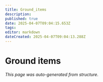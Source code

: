 ```yaml
---
title: Ground_items
description: 
published: true
date: 2025-04-07T09:04:15.653Z
tags: 
editor: markdown
dateCreated: 2025-04-07T09:04:13.288Z
---
```


# Ground items

*This page was auto-generated from structure.*
